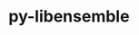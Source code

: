 ---
title: "py-libensemble"
layout: cache
categories: [package, develop]
meta: {"versions": ["0.10.0", "0.10.1", "0.10.2", "0.9.3"], "compilers": ["gcc@=11.1.0", "oneapi@=2023.0.0", "oneapi@=2023.1.0", "oneapi@=2023.2.0"], "oss": ["ubuntu20.04"], "platforms": ["linux"], "targets": ["ppc64le", "x86_64", "x86_64_v3"], "stacks": ["e4s", "e4s-oneapi", "e4s-power", "root"], "num_specs": 71, "num_specs_by_stack": {"e4s-power": 25, "root": 71, "e4s-oneapi": 22, "e4s": 24}}
spec_details: [{"hash": "khp3jmccamobnvzubiamy6lzp2ovvbow", "compiler": "gcc@=11.1.0", "versions": ["0.10.0"], "os": "ubuntu20.04", "platform": "linux", "target": "ppc64le", "variants": ["build_system=python_pip", "~deap", "+mpi", "~mpmath", "+nlopt", "~petsc4py", "~scipy", "~tasmanian"], "stacks": ["e4s-power", "root"], "size": "-", "tarball": "https://binaries.spack.io/develop/build_cache/linux-ubuntu20.04-ppc64le/gcc-11.1.0/py-libensemble-0.10.0/linux-ubuntu20.04-ppc64le-gcc-11.1.0-py-libensemble-0.10.0-khp3jmccamobnvzubiamy6lzp2ovvbow.spack"}, {"hash": "s5bmr2eloutuntvuwwlidrnknsaqtcpy", "compiler": "gcc@=11.1.0", "versions": ["0.10.1"], "os": "ubuntu20.04", "platform": "linux", "target": "ppc64le", "variants": ["build_system=python_pip", "~deap", "+mpi", "~mpmath", "+nlopt", "~petsc4py", "~scipy", "~tasmanian"], "stacks": ["e4s-power", "root"], "size": "-", "tarball": "https://binaries.spack.io/develop/build_cache/linux-ubuntu20.04-ppc64le/gcc-11.1.0/py-libensemble-0.10.1/linux-ubuntu20.04-ppc64le-gcc-11.1.0-py-libensemble-0.10.1-s5bmr2eloutuntvuwwlidrnknsaqtcpy.spack"}, {"hash": "tybh3yrwq23vhtaem5zy4zzkilg5kk53", "compiler": "gcc@=11.1.0", "versions": ["0.10.1"], "os": "ubuntu20.04", "platform": "linux", "target": "ppc64le", "variants": ["build_system=python_pip", "~deap", "+mpi", "~mpmath", "+nlopt", "~petsc4py", "~scipy", "~tasmanian"], "stacks": ["e4s-power", "root"], "size": "-", "tarball": "https://binaries.spack.io/develop/build_cache/linux-ubuntu20.04-ppc64le/gcc-11.1.0/py-libensemble-0.10.1/linux-ubuntu20.04-ppc64le-gcc-11.1.0-py-libensemble-0.10.1-tybh3yrwq23vhtaem5zy4zzkilg5kk53.spack"}, {"hash": "wg6rux7cf4tovkysxkeg3wtqatmkyolk", "compiler": "gcc@=11.1.0", "versions": ["0.10.0"], "os": "ubuntu20.04", "platform": "linux", "target": "ppc64le", "variants": ["build_system=python_pip", "~deap", "+mpi", "~mpmath", "+nlopt", "~petsc4py", "~scipy", "~tasmanian"], "stacks": ["e4s-power", "root"], "size": "-", "tarball": "https://binaries.spack.io/develop/build_cache/linux-ubuntu20.04-ppc64le/gcc-11.1.0/py-libensemble-0.10.0/linux-ubuntu20.04-ppc64le-gcc-11.1.0-py-libensemble-0.10.0-wg6rux7cf4tovkysxkeg3wtqatmkyolk.spack"}, {"hash": "fbdxa6asvrn73seu5g56lwqr5amvwvru", "compiler": "gcc@=11.1.0", "versions": ["0.10.2"], "os": "ubuntu20.04", "platform": "linux", "target": "ppc64le", "variants": ["build_system=python_pip", "~deap", "+mpi", "~mpmath", "+nlopt", "~petsc4py", "~scipy", "~tasmanian"], "stacks": ["e4s-power", "root"], "size": "-", "tarball": "https://binaries.spack.io/develop/build_cache/linux-ubuntu20.04-ppc64le/gcc-11.1.0/py-libensemble-0.10.2/linux-ubuntu20.04-ppc64le-gcc-11.1.0-py-libensemble-0.10.2-fbdxa6asvrn73seu5g56lwqr5amvwvru.spack"}, {"hash": "cpti74n7utpcpbslt4svqkxav6wxet76", "compiler": "gcc@=11.1.0", "versions": ["0.10.0"], "os": "ubuntu20.04", "platform": "linux", "target": "ppc64le", "variants": ["build_system=python_pip", "~deap", "+mpi", "~mpmath", "+nlopt", "~petsc4py", "~scipy", "~tasmanian"], "stacks": ["e4s-power", "root"], "size": "-", "tarball": "https://binaries.spack.io/develop/build_cache/linux-ubuntu20.04-ppc64le/gcc-11.1.0/py-libensemble-0.10.0/linux-ubuntu20.04-ppc64le-gcc-11.1.0-py-libensemble-0.10.0-cpti74n7utpcpbslt4svqkxav6wxet76.spack"}, {"hash": "i2rjuaj55x5neh7y7zfcs3iyver34ebe", "compiler": "gcc@=11.1.0", "versions": ["0.10.2"], "os": "ubuntu20.04", "platform": "linux", "target": "ppc64le", "variants": ["build_system=python_pip", "~deap", "+mpi", "~mpmath", "+nlopt", "~petsc4py", "~scipy", "~tasmanian"], "stacks": ["e4s-power", "root"], "size": "-", "tarball": "https://binaries.spack.io/develop/build_cache/linux-ubuntu20.04-ppc64le/gcc-11.1.0/py-libensemble-0.10.2/linux-ubuntu20.04-ppc64le-gcc-11.1.0-py-libensemble-0.10.2-i2rjuaj55x5neh7y7zfcs3iyver34ebe.spack"}, {"hash": "3cv6cqyahqb2rpzoyj6havbocx2zutiz", "compiler": "gcc@=11.1.0", "versions": ["0.10.0"], "os": "ubuntu20.04", "platform": "linux", "target": "ppc64le", "variants": ["build_system=python_pip", "~deap", "+mpi", "~mpmath", "+nlopt", "~petsc4py", "~scipy", "~tasmanian"], "stacks": ["e4s-power", "root"], "size": "-", "tarball": "https://binaries.spack.io/develop/build_cache/linux-ubuntu20.04-ppc64le/gcc-11.1.0/py-libensemble-0.10.0/linux-ubuntu20.04-ppc64le-gcc-11.1.0-py-libensemble-0.10.0-3cv6cqyahqb2rpzoyj6havbocx2zutiz.spack"}, {"hash": "hq6j6yhetjrn6utmqqdg3cc37yk37ptw", "compiler": "gcc@=11.1.0", "versions": ["0.10.1"], "os": "ubuntu20.04", "platform": "linux", "target": "ppc64le", "variants": ["build_system=python_pip", "~deap", "+mpi", "~mpmath", "+nlopt", "~petsc4py", "~scipy", "~tasmanian"], "stacks": ["e4s-power", "root"], "size": "-", "tarball": "https://binaries.spack.io/develop/build_cache/linux-ubuntu20.04-ppc64le/gcc-11.1.0/py-libensemble-0.10.1/linux-ubuntu20.04-ppc64le-gcc-11.1.0-py-libensemble-0.10.1-hq6j6yhetjrn6utmqqdg3cc37yk37ptw.spack"}, {"hash": "mbdbojxzj3kgjm5rpmn5st3rwqzesy26", "compiler": "gcc@=11.1.0", "versions": ["0.10.1"], "os": "ubuntu20.04", "platform": "linux", "target": "ppc64le", "variants": ["build_system=python_pip", "~deap", "+mpi", "~mpmath", "+nlopt", "~petsc4py", "~scipy", "~tasmanian"], "stacks": ["e4s-power", "root"], "size": "-", "tarball": "https://binaries.spack.io/develop/build_cache/linux-ubuntu20.04-ppc64le/gcc-11.1.0/py-libensemble-0.10.1/linux-ubuntu20.04-ppc64le-gcc-11.1.0-py-libensemble-0.10.1-mbdbojxzj3kgjm5rpmn5st3rwqzesy26.spack"}, {"hash": "mj5s5aeh6pzgq3yfonjdlkwxaokryryr", "compiler": "gcc@=11.1.0", "versions": ["0.10.2"], "os": "ubuntu20.04", "platform": "linux", "target": "ppc64le", "variants": ["build_system=python_pip", "~deap", "+mpi", "~mpmath", "+nlopt", "~petsc4py", "~scipy", "~tasmanian"], "stacks": ["e4s-power", "root"], "size": "-", "tarball": "https://binaries.spack.io/develop/build_cache/linux-ubuntu20.04-ppc64le/gcc-11.1.0/py-libensemble-0.10.2/linux-ubuntu20.04-ppc64le-gcc-11.1.0-py-libensemble-0.10.2-mj5s5aeh6pzgq3yfonjdlkwxaokryryr.spack"}, {"hash": "n3fz33tovqfvbtnhwd4577psj6ov5umm", "compiler": "gcc@=11.1.0", "versions": ["0.10.2"], "os": "ubuntu20.04", "platform": "linux", "target": "ppc64le", "variants": ["build_system=python_pip", "~deap", "+mpi", "~mpmath", "+nlopt", "~petsc4py", "~scipy", "~tasmanian"], "stacks": ["e4s-power", "root"], "size": "-", "tarball": "https://binaries.spack.io/develop/build_cache/linux-ubuntu20.04-ppc64le/gcc-11.1.0/py-libensemble-0.10.2/linux-ubuntu20.04-ppc64le-gcc-11.1.0-py-libensemble-0.10.2-n3fz33tovqfvbtnhwd4577psj6ov5umm.spack"}, {"hash": "mmts5raxe43ettzulnur6ye4cyoophq6", "compiler": "gcc@=11.1.0", "versions": ["0.10.2"], "os": "ubuntu20.04", "platform": "linux", "target": "ppc64le", "variants": ["build_system=python_pip", "~deap", "+mpi", "~mpmath", "+nlopt", "~petsc4py", "~scipy", "~tasmanian"], "stacks": ["e4s-power", "root"], "size": "-", "tarball": "https://binaries.spack.io/develop/build_cache/linux-ubuntu20.04-ppc64le/gcc-11.1.0/py-libensemble-0.10.2/linux-ubuntu20.04-ppc64le-gcc-11.1.0-py-libensemble-0.10.2-mmts5raxe43ettzulnur6ye4cyoophq6.spack"}, {"hash": "qqtn222kfrhry6ny3bhln2odrdvd5wcp", "compiler": "gcc@=11.1.0", "versions": ["0.10.2"], "os": "ubuntu20.04", "platform": "linux", "target": "ppc64le", "variants": ["build_system=python_pip", "~deap", "+mpi", "~mpmath", "+nlopt", "~petsc4py", "~scipy", "~tasmanian"], "stacks": ["e4s-power", "root"], "size": "-", "tarball": "https://binaries.spack.io/develop/build_cache/linux-ubuntu20.04-ppc64le/gcc-11.1.0/py-libensemble-0.10.2/linux-ubuntu20.04-ppc64le-gcc-11.1.0-py-libensemble-0.10.2-qqtn222kfrhry6ny3bhln2odrdvd5wcp.spack"}, {"hash": "6gdotkrqcup5tep3kuwzz5qf7xpheqme", "compiler": "gcc@=11.1.0", "versions": ["0.10.0"], "os": "ubuntu20.04", "platform": "linux", "target": "ppc64le", "variants": ["build_system=python_pip", "~deap", "+mpi", "~mpmath", "+nlopt", "~petsc4py", "~scipy", "~tasmanian"], "stacks": ["e4s-power", "root"], "size": "-", "tarball": "https://binaries.spack.io/develop/build_cache/linux-ubuntu20.04-ppc64le/gcc-11.1.0/py-libensemble-0.10.0/linux-ubuntu20.04-ppc64le-gcc-11.1.0-py-libensemble-0.10.0-6gdotkrqcup5tep3kuwzz5qf7xpheqme.spack"}, {"hash": "tnobvndtt4kf6bndlt7nfopmgp635ir4", "compiler": "gcc@=11.1.0", "versions": ["0.10.2"], "os": "ubuntu20.04", "platform": "linux", "target": "ppc64le", "variants": ["build_system=python_pip", "~deap", "+mpi", "~mpmath", "+nlopt", "~petsc4py", "~scipy", "~tasmanian"], "stacks": ["e4s-power", "root"], "size": "-", "tarball": "https://binaries.spack.io/develop/build_cache/linux-ubuntu20.04-ppc64le/gcc-11.1.0/py-libensemble-0.10.2/linux-ubuntu20.04-ppc64le-gcc-11.1.0-py-libensemble-0.10.2-tnobvndtt4kf6bndlt7nfopmgp635ir4.spack"}, {"hash": "sfneenxk2cauq4pt5n7fmsbb2kl55hvj", "compiler": "gcc@=11.1.0", "versions": ["0.10.2"], "os": "ubuntu20.04", "platform": "linux", "target": "ppc64le", "variants": ["build_system=python_pip", "~deap", "+mpi", "~mpmath", "+nlopt", "~petsc4py", "~scipy", "~tasmanian"], "stacks": ["e4s-power", "root"], "size": "-", "tarball": "https://binaries.spack.io/develop/build_cache/linux-ubuntu20.04-ppc64le/gcc-11.1.0/py-libensemble-0.10.2/linux-ubuntu20.04-ppc64le-gcc-11.1.0-py-libensemble-0.10.2-sfneenxk2cauq4pt5n7fmsbb2kl55hvj.spack"}, {"hash": "vorwiug4skaigkgr3jadbusfp6ms5sqp", "compiler": "gcc@=11.1.0", "versions": ["0.10.2"], "os": "ubuntu20.04", "platform": "linux", "target": "ppc64le", "variants": ["build_system=python_pip", "~deap", "+mpi", "~mpmath", "+nlopt", "~petsc4py", "~scipy", "~tasmanian"], "stacks": ["e4s-power", "root"], "size": "-", "tarball": "https://binaries.spack.io/develop/build_cache/linux-ubuntu20.04-ppc64le/gcc-11.1.0/py-libensemble-0.10.2/linux-ubuntu20.04-ppc64le-gcc-11.1.0-py-libensemble-0.10.2-vorwiug4skaigkgr3jadbusfp6ms5sqp.spack"}, {"hash": "huxd3y5w24ol7mklesaruyh2kpso3jnb", "compiler": "gcc@=11.1.0", "versions": ["0.9.3"], "os": "ubuntu20.04", "platform": "linux", "target": "ppc64le", "variants": ["build_system=python_pip", "~deap", "+mpi", "~mpmath", "+nlopt", "~petsc4py", "~pyyaml", "~scipy", "~tasmanian"], "stacks": ["e4s-power", "root"], "size": "-", "tarball": "https://binaries.spack.io/develop/build_cache/linux-ubuntu20.04-ppc64le/gcc-11.1.0/py-libensemble-0.9.3/linux-ubuntu20.04-ppc64le-gcc-11.1.0-py-libensemble-0.9.3-huxd3y5w24ol7mklesaruyh2kpso3jnb.spack"}, {"hash": "t35mmnt6oodqdpzsu7ykrtghz3xxrpnz", "compiler": "gcc@=11.1.0", "versions": ["0.10.2"], "os": "ubuntu20.04", "platform": "linux", "target": "ppc64le", "variants": ["build_system=python_pip", "~deap", "+mpi", "~mpmath", "+nlopt", "~petsc4py", "~scipy", "~tasmanian"], "stacks": ["e4s-power", "root"], "size": "-", "tarball": "https://binaries.spack.io/develop/build_cache/linux-ubuntu20.04-ppc64le/gcc-11.1.0/py-libensemble-0.10.2/linux-ubuntu20.04-ppc64le-gcc-11.1.0-py-libensemble-0.10.2-t35mmnt6oodqdpzsu7ykrtghz3xxrpnz.spack"}, {"hash": "wsfbzl3wozt6m7cu5ma62yosugudczzx", "compiler": "gcc@=11.1.0", "versions": ["0.10.2"], "os": "ubuntu20.04", "platform": "linux", "target": "ppc64le", "variants": ["build_system=python_pip", "~deap", "+mpi", "~mpmath", "+nlopt", "~petsc4py", "~scipy", "~tasmanian"], "stacks": ["e4s-power", "root"], "size": "-", "tarball": "https://binaries.spack.io/develop/build_cache/linux-ubuntu20.04-ppc64le/gcc-11.1.0/py-libensemble-0.10.2/linux-ubuntu20.04-ppc64le-gcc-11.1.0-py-libensemble-0.10.2-wsfbzl3wozt6m7cu5ma62yosugudczzx.spack"}, {"hash": "vnbgbbcymdp6cggx6hxuj5pflsop7f6r", "compiler": "gcc@=11.1.0", "versions": ["0.9.3"], "os": "ubuntu20.04", "platform": "linux", "target": "ppc64le", "variants": ["build_system=python_pip", "~deap", "+mpi", "~mpmath", "+nlopt", "~petsc4py", "~pyyaml", "~scipy", "~tasmanian"], "stacks": ["e4s-power", "root"], "size": "-", "tarball": "https://binaries.spack.io/develop/build_cache/linux-ubuntu20.04-ppc64le/gcc-11.1.0/py-libensemble-0.9.3/linux-ubuntu20.04-ppc64le-gcc-11.1.0-py-libensemble-0.9.3-vnbgbbcymdp6cggx6hxuj5pflsop7f6r.spack"}, {"hash": "r65ipx42zi3jwch5sljodezqe3x5gqjt", "compiler": "gcc@=11.1.0", "versions": ["0.9.3"], "os": "ubuntu20.04", "platform": "linux", "target": "ppc64le", "variants": ["build_system=python_pip", "~deap", "+mpi", "~mpmath", "+nlopt", "~petsc4py", "~pyyaml", "~scipy", "~tasmanian"], "stacks": ["e4s-power", "root"], "size": "-", "tarball": "https://binaries.spack.io/develop/build_cache/linux-ubuntu20.04-ppc64le/gcc-11.1.0/py-libensemble-0.9.3/linux-ubuntu20.04-ppc64le-gcc-11.1.0-py-libensemble-0.9.3-r65ipx42zi3jwch5sljodezqe3x5gqjt.spack"}, {"hash": "2obv6ktc5udaoevrmqbkfnqirgtqbc2j", "compiler": "gcc@=11.1.0", "versions": ["0.9.3"], "os": "ubuntu20.04", "platform": "linux", "target": "ppc64le", "variants": ["build_system=python_pip", "~deap", "+mpi", "~mpmath", "+nlopt", "~petsc4py", "~pyyaml", "~scipy", "~tasmanian"], "stacks": ["e4s-power", "root"], "size": "-", "tarball": "https://binaries.spack.io/develop/build_cache/linux-ubuntu20.04-ppc64le/gcc-11.1.0/py-libensemble-0.9.3/linux-ubuntu20.04-ppc64le-gcc-11.1.0-py-libensemble-0.9.3-2obv6ktc5udaoevrmqbkfnqirgtqbc2j.spack"}, {"hash": "xefcjdvlvow55mw22pmpoibmfzll7nxw", "compiler": "gcc@=11.1.0", "versions": ["0.9.3"], "os": "ubuntu20.04", "platform": "linux", "target": "ppc64le", "variants": ["build_system=python_pip", "~deap", "+mpi", "~mpmath", "+nlopt", "~petsc4py", "~pyyaml", "~scipy", "~tasmanian"], "stacks": ["e4s-power", "root"], "size": "-", "tarball": "https://binaries.spack.io/develop/build_cache/linux-ubuntu20.04-ppc64le/gcc-11.1.0/py-libensemble-0.9.3/linux-ubuntu20.04-ppc64le-gcc-11.1.0-py-libensemble-0.9.3-xefcjdvlvow55mw22pmpoibmfzll7nxw.spack"}, {"hash": "obl4dipkashexlrs7z2auhfkjlumapeo", "compiler": "oneapi@=2023.0.0", "versions": ["0.9.3"], "os": "ubuntu20.04", "platform": "linux", "target": "x86_64", "variants": ["build_system=python_pip", "~deap", "+mpi", "~mpmath", "~nlopt", "~petsc4py", "~pyyaml", "~scipy", "~tasmanian"], "stacks": ["root", "e4s-oneapi"], "size": "-", "tarball": "https://binaries.spack.io/develop/build_cache/linux-ubuntu20.04-x86_64/oneapi-2023.0.0/py-libensemble-0.9.3/linux-ubuntu20.04-x86_64-oneapi-2023.0.0-py-libensemble-0.9.3-obl4dipkashexlrs7z2auhfkjlumapeo.spack"}, {"hash": "dc7qa5wpep3mm7k5zo7x62l3izg2cbct", "compiler": "oneapi@=2023.0.0", "versions": ["0.9.3"], "os": "ubuntu20.04", "platform": "linux", "target": "x86_64", "variants": ["build_system=python_pip", "~deap", "+mpi", "~mpmath", "~nlopt", "~petsc4py", "~pyyaml", "~scipy", "~tasmanian"], "stacks": ["root", "e4s-oneapi"], "size": "-", "tarball": "https://binaries.spack.io/develop/build_cache/linux-ubuntu20.04-x86_64/oneapi-2023.0.0/py-libensemble-0.9.3/linux-ubuntu20.04-x86_64-oneapi-2023.0.0-py-libensemble-0.9.3-dc7qa5wpep3mm7k5zo7x62l3izg2cbct.spack"}, {"hash": "3jhfajz6tqehnhsfslc2ixzyleaswftf", "compiler": "oneapi@=2023.0.0", "versions": ["0.9.3"], "os": "ubuntu20.04", "platform": "linux", "target": "x86_64", "variants": ["build_system=python_pip", "~deap", "+mpi", "~mpmath", "~nlopt", "~petsc4py", "~pyyaml", "~scipy", "~tasmanian"], "stacks": ["root", "e4s-oneapi"], "size": "-", "tarball": "https://binaries.spack.io/develop/build_cache/linux-ubuntu20.04-x86_64/oneapi-2023.0.0/py-libensemble-0.9.3/linux-ubuntu20.04-x86_64-oneapi-2023.0.0-py-libensemble-0.9.3-3jhfajz6tqehnhsfslc2ixzyleaswftf.spack"}, {"hash": "2lu3urd4l7x6wm3lhk4tq3mkr4fvagso", "compiler": "oneapi@=2023.0.0", "versions": ["0.9.3"], "os": "ubuntu20.04", "platform": "linux", "target": "x86_64", "variants": ["build_system=python_pip", "~deap", "+mpi", "~mpmath", "~nlopt", "~petsc4py", "~pyyaml", "~scipy", "~tasmanian"], "stacks": ["root", "e4s-oneapi"], "size": "-", "tarball": "https://binaries.spack.io/develop/build_cache/linux-ubuntu20.04-x86_64/oneapi-2023.0.0/py-libensemble-0.9.3/linux-ubuntu20.04-x86_64-oneapi-2023.0.0-py-libensemble-0.9.3-2lu3urd4l7x6wm3lhk4tq3mkr4fvagso.spack"}, {"hash": "wymxw77bswtp2fiphicunvxilog6ovlz", "compiler": "oneapi@=2023.0.0", "versions": ["0.9.3"], "os": "ubuntu20.04", "platform": "linux", "target": "x86_64", "variants": ["build_system=python_pip", "~deap", "+mpi", "~mpmath", "~nlopt", "~petsc4py", "~pyyaml", "~scipy", "~tasmanian"], "stacks": ["root", "e4s-oneapi"], "size": "-", "tarball": "https://binaries.spack.io/develop/build_cache/linux-ubuntu20.04-x86_64/oneapi-2023.0.0/py-libensemble-0.9.3/linux-ubuntu20.04-x86_64-oneapi-2023.0.0-py-libensemble-0.9.3-wymxw77bswtp2fiphicunvxilog6ovlz.spack"}, {"hash": "k4l5c6vtvcajzgmuq2uliedtmgxxyb34", "compiler": "oneapi@=2023.1.0", "versions": ["0.10.0"], "os": "ubuntu20.04", "platform": "linux", "target": "x86_64", "variants": ["build_system=python_pip", "~deap", "+mpi", "~mpmath", "~nlopt", "~petsc4py", "~scipy", "~tasmanian"], "stacks": ["root", "e4s-oneapi"], "size": "-", "tarball": "https://binaries.spack.io/develop/build_cache/linux-ubuntu20.04-x86_64/oneapi-2023.1.0/py-libensemble-0.10.0/linux-ubuntu20.04-x86_64-oneapi-2023.1.0-py-libensemble-0.10.0-k4l5c6vtvcajzgmuq2uliedtmgxxyb34.spack"}, {"hash": "p3xquyq7bsjxtck2lnrikapqnqi5aqis", "compiler": "oneapi@=2023.1.0", "versions": ["0.10.1"], "os": "ubuntu20.04", "platform": "linux", "target": "x86_64", "variants": ["build_system=python_pip", "~deap", "+mpi", "~mpmath", "~nlopt", "~petsc4py", "~scipy", "~tasmanian"], "stacks": ["root", "e4s-oneapi"], "size": "-", "tarball": "https://binaries.spack.io/develop/build_cache/linux-ubuntu20.04-x86_64/oneapi-2023.1.0/py-libensemble-0.10.1/linux-ubuntu20.04-x86_64-oneapi-2023.1.0-py-libensemble-0.10.1-p3xquyq7bsjxtck2lnrikapqnqi5aqis.spack"}, {"hash": "jdhsdir762p7mwltn4pyckgxlyk2g3lh", "compiler": "oneapi@=2023.1.0", "versions": ["0.10.0"], "os": "ubuntu20.04", "platform": "linux", "target": "x86_64", "variants": ["build_system=python_pip", "~deap", "+mpi", "~mpmath", "~nlopt", "~petsc4py", "~scipy", "~tasmanian"], "stacks": ["root", "e4s-oneapi"], "size": "-", "tarball": "https://binaries.spack.io/develop/build_cache/linux-ubuntu20.04-x86_64/oneapi-2023.1.0/py-libensemble-0.10.0/linux-ubuntu20.04-x86_64-oneapi-2023.1.0-py-libensemble-0.10.0-jdhsdir762p7mwltn4pyckgxlyk2g3lh.spack"}, {"hash": "ny2kcjb5p7czntv6sl4ihaioulldsotq", "compiler": "oneapi@=2023.1.0", "versions": ["0.10.0"], "os": "ubuntu20.04", "platform": "linux", "target": "x86_64", "variants": ["build_system=python_pip", "~deap", "+mpi", "~mpmath", "~nlopt", "~petsc4py", "~scipy", "~tasmanian"], "stacks": ["root", "e4s-oneapi"], "size": "-", "tarball": "https://binaries.spack.io/develop/build_cache/linux-ubuntu20.04-x86_64/oneapi-2023.1.0/py-libensemble-0.10.0/linux-ubuntu20.04-x86_64-oneapi-2023.1.0-py-libensemble-0.10.0-ny2kcjb5p7czntv6sl4ihaioulldsotq.spack"}, {"hash": "zsqaw5askebej2d57xhmtyfececsktzw", "compiler": "oneapi@=2023.1.0", "versions": ["0.10.0"], "os": "ubuntu20.04", "platform": "linux", "target": "x86_64", "variants": ["build_system=python_pip", "~deap", "+mpi", "~mpmath", "~nlopt", "~petsc4py", "~scipy", "~tasmanian"], "stacks": ["root", "e4s-oneapi"], "size": "-", "tarball": "https://binaries.spack.io/develop/build_cache/linux-ubuntu20.04-x86_64/oneapi-2023.1.0/py-libensemble-0.10.0/linux-ubuntu20.04-x86_64-oneapi-2023.1.0-py-libensemble-0.10.0-zsqaw5askebej2d57xhmtyfececsktzw.spack"}, {"hash": "v45ubcly26tj7qhjk4lfpj4vnidtvmp6", "compiler": "oneapi@=2023.1.0", "versions": ["0.10.0"], "os": "ubuntu20.04", "platform": "linux", "target": "x86_64", "variants": ["build_system=python_pip", "~deap", "+mpi", "~mpmath", "~nlopt", "~petsc4py", "~scipy", "~tasmanian"], "stacks": ["root", "e4s-oneapi"], "size": "-", "tarball": "https://binaries.spack.io/develop/build_cache/linux-ubuntu20.04-x86_64/oneapi-2023.1.0/py-libensemble-0.10.0/linux-ubuntu20.04-x86_64-oneapi-2023.1.0-py-libensemble-0.10.0-v45ubcly26tj7qhjk4lfpj4vnidtvmp6.spack"}, {"hash": "7ydlzqadwuhwzdmmpbpi7tlaqrus5zr6", "compiler": "oneapi@=2023.1.0", "versions": ["0.10.1"], "os": "ubuntu20.04", "platform": "linux", "target": "x86_64", "variants": ["build_system=python_pip", "~deap", "+mpi", "~mpmath", "~nlopt", "~petsc4py", "~scipy", "~tasmanian"], "stacks": ["root", "e4s-oneapi"], "size": "-", "tarball": "https://binaries.spack.io/develop/build_cache/linux-ubuntu20.04-x86_64/oneapi-2023.1.0/py-libensemble-0.10.1/linux-ubuntu20.04-x86_64-oneapi-2023.1.0-py-libensemble-0.10.1-7ydlzqadwuhwzdmmpbpi7tlaqrus5zr6.spack"}, {"hash": "zqjoqnoeddkw6z6nx7zylaqbjiscfx3s", "compiler": "oneapi@=2023.2.0", "versions": ["0.10.2"], "os": "ubuntu20.04", "platform": "linux", "target": "x86_64", "variants": ["build_system=python_pip", "~deap", "+mpi", "~mpmath", "~nlopt", "~petsc4py", "~scipy", "~tasmanian"], "stacks": ["root", "e4s-oneapi"], "size": "-", "tarball": "https://binaries.spack.io/develop/build_cache/linux-ubuntu20.04-x86_64/oneapi-2023.2.0/py-libensemble-0.10.2/linux-ubuntu20.04-x86_64-oneapi-2023.2.0-py-libensemble-0.10.2-zqjoqnoeddkw6z6nx7zylaqbjiscfx3s.spack"}, {"hash": "culyp7ewuz7nlm54wwryf7czzonyustz", "compiler": "oneapi@=2023.2.0", "versions": ["0.10.2"], "os": "ubuntu20.04", "platform": "linux", "target": "x86_64", "variants": ["build_system=python_pip", "~deap", "+mpi", "~mpmath", "~nlopt", "~petsc4py", "~scipy", "~tasmanian"], "stacks": ["root", "e4s-oneapi"], "size": "-", "tarball": "https://binaries.spack.io/develop/build_cache/linux-ubuntu20.04-x86_64/oneapi-2023.2.0/py-libensemble-0.10.2/linux-ubuntu20.04-x86_64-oneapi-2023.2.0-py-libensemble-0.10.2-culyp7ewuz7nlm54wwryf7czzonyustz.spack"}, {"hash": "n6ij6s64cqln2i6qzw6zqsmteangvndf", "compiler": "oneapi@=2023.2.0", "versions": ["0.10.2"], "os": "ubuntu20.04", "platform": "linux", "target": "x86_64", "variants": ["build_system=python_pip", "~deap", "+mpi", "~mpmath", "~nlopt", "~petsc4py", "~scipy", "~tasmanian"], "stacks": ["root", "e4s-oneapi"], "size": "-", "tarball": "https://binaries.spack.io/develop/build_cache/linux-ubuntu20.04-x86_64/oneapi-2023.2.0/py-libensemble-0.10.2/linux-ubuntu20.04-x86_64-oneapi-2023.2.0-py-libensemble-0.10.2-n6ij6s64cqln2i6qzw6zqsmteangvndf.spack"}, {"hash": "qjfmzcivbm5if2c5wfz3awxgbndlhik4", "compiler": "oneapi@=2023.2.0", "versions": ["0.10.2"], "os": "ubuntu20.04", "platform": "linux", "target": "x86_64", "variants": ["build_system=python_pip", "~deap", "+mpi", "~mpmath", "~nlopt", "~petsc4py", "~scipy", "~tasmanian"], "stacks": ["root", "e4s-oneapi"], "size": "-", "tarball": "https://binaries.spack.io/develop/build_cache/linux-ubuntu20.04-x86_64/oneapi-2023.2.0/py-libensemble-0.10.2/linux-ubuntu20.04-x86_64-oneapi-2023.2.0-py-libensemble-0.10.2-qjfmzcivbm5if2c5wfz3awxgbndlhik4.spack"}, {"hash": "km6zkdwz4jwbqmnkkfulrx2et2txe7sd", "compiler": "oneapi@=2023.2.0", "versions": ["0.10.2"], "os": "ubuntu20.04", "platform": "linux", "target": "x86_64", "variants": ["build_system=python_pip", "~deap", "+mpi", "~mpmath", "~nlopt", "~petsc4py", "~scipy", "~tasmanian"], "stacks": ["root", "e4s-oneapi"], "size": "-", "tarball": "https://binaries.spack.io/develop/build_cache/linux-ubuntu20.04-x86_64/oneapi-2023.2.0/py-libensemble-0.10.2/linux-ubuntu20.04-x86_64-oneapi-2023.2.0-py-libensemble-0.10.2-km6zkdwz4jwbqmnkkfulrx2et2txe7sd.spack"}, {"hash": "xbvi3fzv5yqdy3dgaqwiyaj36xsy6cix", "compiler": "oneapi@=2023.2.0", "versions": ["0.10.2"], "os": "ubuntu20.04", "platform": "linux", "target": "x86_64", "variants": ["build_system=python_pip", "~deap", "+mpi", "~mpmath", "~nlopt", "~petsc4py", "~scipy", "~tasmanian"], "stacks": ["root", "e4s-oneapi"], "size": "-", "tarball": "https://binaries.spack.io/develop/build_cache/linux-ubuntu20.04-x86_64/oneapi-2023.2.0/py-libensemble-0.10.2/linux-ubuntu20.04-x86_64-oneapi-2023.2.0-py-libensemble-0.10.2-xbvi3fzv5yqdy3dgaqwiyaj36xsy6cix.spack"}, {"hash": "qtt3mbxkyacogxmkkcbmjmiqkshagptj", "compiler": "oneapi@=2023.2.0", "versions": ["0.10.2"], "os": "ubuntu20.04", "platform": "linux", "target": "x86_64", "variants": ["build_system=python_pip", "~deap", "+mpi", "~mpmath", "~nlopt", "~petsc4py", "~scipy", "~tasmanian"], "stacks": ["root", "e4s-oneapi"], "size": "-", "tarball": "https://binaries.spack.io/develop/build_cache/linux-ubuntu20.04-x86_64/oneapi-2023.2.0/py-libensemble-0.10.2/linux-ubuntu20.04-x86_64-oneapi-2023.2.0-py-libensemble-0.10.2-qtt3mbxkyacogxmkkcbmjmiqkshagptj.spack"}, {"hash": "2no3qy6nqs5wvjmkviimm7oabh64acxf", "compiler": "oneapi@=2023.2.0", "versions": ["0.10.1"], "os": "ubuntu20.04", "platform": "linux", "target": "x86_64", "variants": ["build_system=python_pip", "~deap", "+mpi", "~mpmath", "~nlopt", "~petsc4py", "~scipy", "~tasmanian"], "stacks": ["root", "e4s-oneapi"], "size": "-", "tarball": "https://binaries.spack.io/develop/build_cache/linux-ubuntu20.04-x86_64/oneapi-2023.2.0/py-libensemble-0.10.1/linux-ubuntu20.04-x86_64-oneapi-2023.2.0-py-libensemble-0.10.1-2no3qy6nqs5wvjmkviimm7oabh64acxf.spack"}, {"hash": "yfyc6eyh7reedumto6zjy4ngw5m7mp6f", "compiler": "oneapi@=2023.2.0", "versions": ["0.10.2"], "os": "ubuntu20.04", "platform": "linux", "target": "x86_64", "variants": ["build_system=python_pip", "~deap", "+mpi", "~mpmath", "~nlopt", "~petsc4py", "~scipy", "~tasmanian"], "stacks": ["root", "e4s-oneapi"], "size": "-", "tarball": "https://binaries.spack.io/develop/build_cache/linux-ubuntu20.04-x86_64/oneapi-2023.2.0/py-libensemble-0.10.2/linux-ubuntu20.04-x86_64-oneapi-2023.2.0-py-libensemble-0.10.2-yfyc6eyh7reedumto6zjy4ngw5m7mp6f.spack"}, {"hash": "fcvvv7amgpxnyk77yuhvh466tuvga23o", "compiler": "oneapi@=2023.2.0", "versions": ["0.10.2"], "os": "ubuntu20.04", "platform": "linux", "target": "x86_64", "variants": ["build_system=python_pip", "~deap", "+mpi", "~mpmath", "~nlopt", "~petsc4py", "~scipy", "~tasmanian"], "stacks": ["root", "e4s-oneapi"], "size": "-", "tarball": "https://binaries.spack.io/develop/build_cache/linux-ubuntu20.04-x86_64/oneapi-2023.2.0/py-libensemble-0.10.2/linux-ubuntu20.04-x86_64-oneapi-2023.2.0-py-libensemble-0.10.2-fcvvv7amgpxnyk77yuhvh466tuvga23o.spack"}, {"hash": "6t4xvtth7bdhdxg6kn5gfk75ctqecuhz", "compiler": "gcc@=11.1.0", "versions": ["0.10.0"], "os": "ubuntu20.04", "platform": "linux", "target": "x86_64_v3", "variants": ["build_system=python_pip", "~deap", "+mpi", "~mpmath", "+nlopt", "~petsc4py", "~scipy", "~tasmanian"], "stacks": ["e4s", "root"], "size": "-", "tarball": "https://binaries.spack.io/develop/build_cache/linux-ubuntu20.04-x86_64_v3/gcc-11.1.0/py-libensemble-0.10.0/linux-ubuntu20.04-x86_64_v3-gcc-11.1.0-py-libensemble-0.10.0-6t4xvtth7bdhdxg6kn5gfk75ctqecuhz.spack"}, {"hash": "zegh72pdfdrv3vcajgiku4qj4yhrafxw", "compiler": "gcc@=11.1.0", "versions": ["0.10.0"], "os": "ubuntu20.04", "platform": "linux", "target": "x86_64_v3", "variants": ["build_system=python_pip", "~deap", "+mpi", "~mpmath", "+nlopt", "~petsc4py", "~scipy", "~tasmanian"], "stacks": ["e4s", "root"], "size": "-", "tarball": "https://binaries.spack.io/develop/build_cache/linux-ubuntu20.04-x86_64_v3/gcc-11.1.0/py-libensemble-0.10.0/linux-ubuntu20.04-x86_64_v3-gcc-11.1.0-py-libensemble-0.10.0-zegh72pdfdrv3vcajgiku4qj4yhrafxw.spack"}, {"hash": "3qhtjiyfqsrwditfyhy5abkswcfweyfq", "compiler": "gcc@=11.1.0", "versions": ["0.10.1"], "os": "ubuntu20.04", "platform": "linux", "target": "x86_64_v3", "variants": ["build_system=python_pip", "~deap", "+mpi", "~mpmath", "+nlopt", "~petsc4py", "~scipy", "~tasmanian"], "stacks": ["e4s", "root"], "size": "-", "tarball": "https://binaries.spack.io/develop/build_cache/linux-ubuntu20.04-x86_64_v3/gcc-11.1.0/py-libensemble-0.10.1/linux-ubuntu20.04-x86_64_v3-gcc-11.1.0-py-libensemble-0.10.1-3qhtjiyfqsrwditfyhy5abkswcfweyfq.spack"}, {"hash": "2jtkxkso4x6juei64ega2s6pewm23zyh", "compiler": "gcc@=11.1.0", "versions": ["0.10.1"], "os": "ubuntu20.04", "platform": "linux", "target": "x86_64_v3", "variants": ["build_system=python_pip", "~deap", "+mpi", "~mpmath", "+nlopt", "~petsc4py", "~scipy", "~tasmanian"], "stacks": ["e4s", "root"], "size": "-", "tarball": "https://binaries.spack.io/develop/build_cache/linux-ubuntu20.04-x86_64_v3/gcc-11.1.0/py-libensemble-0.10.1/linux-ubuntu20.04-x86_64_v3-gcc-11.1.0-py-libensemble-0.10.1-2jtkxkso4x6juei64ega2s6pewm23zyh.spack"}, {"hash": "ddn7j6cqgvjws7qgqph6a62dgzpnat7y", "compiler": "gcc@=11.1.0", "versions": ["0.10.1"], "os": "ubuntu20.04", "platform": "linux", "target": "x86_64_v3", "variants": ["build_system=python_pip", "~deap", "+mpi", "~mpmath", "+nlopt", "~petsc4py", "~scipy", "~tasmanian"], "stacks": ["e4s", "root"], "size": "-", "tarball": "https://binaries.spack.io/develop/build_cache/linux-ubuntu20.04-x86_64_v3/gcc-11.1.0/py-libensemble-0.10.1/linux-ubuntu20.04-x86_64_v3-gcc-11.1.0-py-libensemble-0.10.1-ddn7j6cqgvjws7qgqph6a62dgzpnat7y.spack"}, {"hash": "qga6zpadmnlaol3qmgsx2ldy6w3ulof5", "compiler": "gcc@=11.1.0", "versions": ["0.10.2"], "os": "ubuntu20.04", "platform": "linux", "target": "x86_64_v3", "variants": ["build_system=python_pip", "~deap", "+mpi", "~mpmath", "+nlopt", "~petsc4py", "~scipy", "~tasmanian"], "stacks": ["e4s", "root"], "size": "-", "tarball": "https://binaries.spack.io/develop/build_cache/linux-ubuntu20.04-x86_64_v3/gcc-11.1.0/py-libensemble-0.10.2/linux-ubuntu20.04-x86_64_v3-gcc-11.1.0-py-libensemble-0.10.2-qga6zpadmnlaol3qmgsx2ldy6w3ulof5.spack"}, {"hash": "74gyxuww2myvawnm4i6nogg7ogfhztqv", "compiler": "gcc@=11.1.0", "versions": ["0.10.2"], "os": "ubuntu20.04", "platform": "linux", "target": "x86_64_v3", "variants": ["build_system=python_pip", "~deap", "+mpi", "~mpmath", "+nlopt", "~petsc4py", "~scipy", "~tasmanian"], "stacks": ["e4s", "root"], "size": "-", "tarball": "https://binaries.spack.io/develop/build_cache/linux-ubuntu20.04-x86_64_v3/gcc-11.1.0/py-libensemble-0.10.2/linux-ubuntu20.04-x86_64_v3-gcc-11.1.0-py-libensemble-0.10.2-74gyxuww2myvawnm4i6nogg7ogfhztqv.spack"}, {"hash": "6yfpbpnroeoebxw5icq42qfzdcoo4t4g", "compiler": "gcc@=11.1.0", "versions": ["0.10.2"], "os": "ubuntu20.04", "platform": "linux", "target": "x86_64_v3", "variants": ["build_system=python_pip", "~deap", "+mpi", "~mpmath", "+nlopt", "~petsc4py", "~scipy", "~tasmanian"], "stacks": ["e4s", "root"], "size": "-", "tarball": "https://binaries.spack.io/develop/build_cache/linux-ubuntu20.04-x86_64_v3/gcc-11.1.0/py-libensemble-0.10.2/linux-ubuntu20.04-x86_64_v3-gcc-11.1.0-py-libensemble-0.10.2-6yfpbpnroeoebxw5icq42qfzdcoo4t4g.spack"}, {"hash": "k5lqlunc6k3k7get4mjk2e4b55bi2hc5", "compiler": "gcc@=11.1.0", "versions": ["0.10.1"], "os": "ubuntu20.04", "platform": "linux", "target": "x86_64_v3", "variants": ["build_system=python_pip", "~deap", "+mpi", "~mpmath", "+nlopt", "~petsc4py", "~scipy", "~tasmanian"], "stacks": ["e4s", "root"], "size": "-", "tarball": "https://binaries.spack.io/develop/build_cache/linux-ubuntu20.04-x86_64_v3/gcc-11.1.0/py-libensemble-0.10.1/linux-ubuntu20.04-x86_64_v3-gcc-11.1.0-py-libensemble-0.10.1-k5lqlunc6k3k7get4mjk2e4b55bi2hc5.spack"}, {"hash": "r3tku2rhyt4pef6ruvvkqbgv7enkhtwi", "compiler": "gcc@=11.1.0", "versions": ["0.10.2"], "os": "ubuntu20.04", "platform": "linux", "target": "x86_64_v3", "variants": ["build_system=python_pip", "~deap", "+mpi", "~mpmath", "+nlopt", "~petsc4py", "~scipy", "~tasmanian"], "stacks": ["e4s", "root"], "size": "-", "tarball": "https://binaries.spack.io/develop/build_cache/linux-ubuntu20.04-x86_64_v3/gcc-11.1.0/py-libensemble-0.10.2/linux-ubuntu20.04-x86_64_v3-gcc-11.1.0-py-libensemble-0.10.2-r3tku2rhyt4pef6ruvvkqbgv7enkhtwi.spack"}, {"hash": "mnplygo6ogyjtg52666pcj22y4mq6r7h", "compiler": "gcc@=11.1.0", "versions": ["0.10.0"], "os": "ubuntu20.04", "platform": "linux", "target": "x86_64_v3", "variants": ["build_system=python_pip", "~deap", "+mpi", "~mpmath", "+nlopt", "~petsc4py", "~scipy", "~tasmanian"], "stacks": ["e4s", "root"], "size": "-", "tarball": "https://binaries.spack.io/develop/build_cache/linux-ubuntu20.04-x86_64_v3/gcc-11.1.0/py-libensemble-0.10.0/linux-ubuntu20.04-x86_64_v3-gcc-11.1.0-py-libensemble-0.10.0-mnplygo6ogyjtg52666pcj22y4mq6r7h.spack"}, {"hash": "wbkwy7yfszpzzle4ncjjt5ejottjooun", "compiler": "gcc@=11.1.0", "versions": ["0.10.1"], "os": "ubuntu20.04", "platform": "linux", "target": "x86_64_v3", "variants": ["build_system=python_pip", "~deap", "+mpi", "~mpmath", "+nlopt", "~petsc4py", "~scipy", "~tasmanian"], "stacks": ["e4s", "root"], "size": "-", "tarball": "https://binaries.spack.io/develop/build_cache/linux-ubuntu20.04-x86_64_v3/gcc-11.1.0/py-libensemble-0.10.1/linux-ubuntu20.04-x86_64_v3-gcc-11.1.0-py-libensemble-0.10.1-wbkwy7yfszpzzle4ncjjt5ejottjooun.spack"}, {"hash": "kkzbojxm6uqnqpmr7flnzf7234j4anhb", "compiler": "gcc@=11.1.0", "versions": ["0.10.2"], "os": "ubuntu20.04", "platform": "linux", "target": "x86_64_v3", "variants": ["build_system=python_pip", "~deap", "+mpi", "~mpmath", "+nlopt", "~petsc4py", "~scipy", "~tasmanian"], "stacks": ["e4s", "root"], "size": "-", "tarball": "https://binaries.spack.io/develop/build_cache/linux-ubuntu20.04-x86_64_v3/gcc-11.1.0/py-libensemble-0.10.2/linux-ubuntu20.04-x86_64_v3-gcc-11.1.0-py-libensemble-0.10.2-kkzbojxm6uqnqpmr7flnzf7234j4anhb.spack"}, {"hash": "4vzldmfgmexlfghosxjbjpyrypxr47a4", "compiler": "gcc@=11.1.0", "versions": ["0.10.0"], "os": "ubuntu20.04", "platform": "linux", "target": "x86_64_v3", "variants": ["build_system=python_pip", "~deap", "+mpi", "~mpmath", "+nlopt", "~petsc4py", "~scipy", "~tasmanian"], "stacks": ["e4s", "root"], "size": "-", "tarball": "https://binaries.spack.io/develop/build_cache/linux-ubuntu20.04-x86_64_v3/gcc-11.1.0/py-libensemble-0.10.0/linux-ubuntu20.04-x86_64_v3-gcc-11.1.0-py-libensemble-0.10.0-4vzldmfgmexlfghosxjbjpyrypxr47a4.spack"}, {"hash": "jc6quqgigrk63ewdltjsabtpm4l6g4nf", "compiler": "gcc@=11.1.0", "versions": ["0.10.2"], "os": "ubuntu20.04", "platform": "linux", "target": "x86_64_v3", "variants": ["build_system=python_pip", "~deap", "+mpi", "~mpmath", "+nlopt", "~petsc4py", "~scipy", "~tasmanian"], "stacks": ["e4s", "root"], "size": "-", "tarball": "https://binaries.spack.io/develop/build_cache/linux-ubuntu20.04-x86_64_v3/gcc-11.1.0/py-libensemble-0.10.2/linux-ubuntu20.04-x86_64_v3-gcc-11.1.0-py-libensemble-0.10.2-jc6quqgigrk63ewdltjsabtpm4l6g4nf.spack"}, {"hash": "u6fid6cuzax4ofa4o3uiq6jxry5bthdu", "compiler": "gcc@=11.1.0", "versions": ["0.10.2"], "os": "ubuntu20.04", "platform": "linux", "target": "x86_64_v3", "variants": ["build_system=python_pip", "~deap", "+mpi", "~mpmath", "+nlopt", "~petsc4py", "~scipy", "~tasmanian"], "stacks": ["e4s", "root"], "size": "-", "tarball": "https://binaries.spack.io/develop/build_cache/linux-ubuntu20.04-x86_64_v3/gcc-11.1.0/py-libensemble-0.10.2/linux-ubuntu20.04-x86_64_v3-gcc-11.1.0-py-libensemble-0.10.2-u6fid6cuzax4ofa4o3uiq6jxry5bthdu.spack"}, {"hash": "agfnnkoytpygt2zwgtmtwwhy6bgxzg4x", "compiler": "gcc@=11.1.0", "versions": ["0.9.3"], "os": "ubuntu20.04", "platform": "linux", "target": "x86_64_v3", "variants": ["build_system=python_pip", "~deap", "+mpi", "~mpmath", "+nlopt", "~petsc4py", "~pyyaml", "~scipy", "~tasmanian"], "stacks": ["e4s", "root"], "size": "-", "tarball": "https://binaries.spack.io/develop/build_cache/linux-ubuntu20.04-x86_64_v3/gcc-11.1.0/py-libensemble-0.9.3/linux-ubuntu20.04-x86_64_v3-gcc-11.1.0-py-libensemble-0.9.3-agfnnkoytpygt2zwgtmtwwhy6bgxzg4x.spack"}, {"hash": "kcsas2m2i5subadu6hxuqm7dwfmzgtwd", "compiler": "gcc@=11.1.0", "versions": ["0.10.2"], "os": "ubuntu20.04", "platform": "linux", "target": "x86_64_v3", "variants": ["build_system=python_pip", "~deap", "+mpi", "~mpmath", "+nlopt", "~petsc4py", "~scipy", "~tasmanian"], "stacks": ["e4s", "root"], "size": "-", "tarball": "https://binaries.spack.io/develop/build_cache/linux-ubuntu20.04-x86_64_v3/gcc-11.1.0/py-libensemble-0.10.2/linux-ubuntu20.04-x86_64_v3-gcc-11.1.0-py-libensemble-0.10.2-kcsas2m2i5subadu6hxuqm7dwfmzgtwd.spack"}, {"hash": "4zytxtostto5n2mkm57fqldwsvvys323", "compiler": "gcc@=11.1.0", "versions": ["0.9.3"], "os": "ubuntu20.04", "platform": "linux", "target": "x86_64_v3", "variants": ["build_system=python_pip", "~deap", "+mpi", "~mpmath", "+nlopt", "~petsc4py", "~pyyaml", "~scipy", "~tasmanian"], "stacks": ["e4s", "root"], "size": "-", "tarball": "https://binaries.spack.io/develop/build_cache/linux-ubuntu20.04-x86_64_v3/gcc-11.1.0/py-libensemble-0.9.3/linux-ubuntu20.04-x86_64_v3-gcc-11.1.0-py-libensemble-0.9.3-4zytxtostto5n2mkm57fqldwsvvys323.spack"}, {"hash": "qklicasci6zivx4taphukmyvbdba7ibq", "compiler": "gcc@=11.1.0", "versions": ["0.9.3"], "os": "ubuntu20.04", "platform": "linux", "target": "x86_64_v3", "variants": ["build_system=python_pip", "~deap", "+mpi", "~mpmath", "+nlopt", "~petsc4py", "~pyyaml", "~scipy", "~tasmanian"], "stacks": ["e4s", "root"], "size": "-", "tarball": "https://binaries.spack.io/develop/build_cache/linux-ubuntu20.04-x86_64_v3/gcc-11.1.0/py-libensemble-0.9.3/linux-ubuntu20.04-x86_64_v3-gcc-11.1.0-py-libensemble-0.9.3-qklicasci6zivx4taphukmyvbdba7ibq.spack"}, {"hash": "mz7laefaeilaun7yubxxe3knwfveaf7o", "compiler": "gcc@=11.1.0", "versions": ["0.9.3"], "os": "ubuntu20.04", "platform": "linux", "target": "x86_64_v3", "variants": ["build_system=python_pip", "~deap", "+mpi", "~mpmath", "+nlopt", "~petsc4py", "~pyyaml", "~scipy", "~tasmanian"], "stacks": ["e4s", "root"], "size": "-", "tarball": "https://binaries.spack.io/develop/build_cache/linux-ubuntu20.04-x86_64_v3/gcc-11.1.0/py-libensemble-0.9.3/linux-ubuntu20.04-x86_64_v3-gcc-11.1.0-py-libensemble-0.9.3-mz7laefaeilaun7yubxxe3knwfveaf7o.spack"}, {"hash": "wlw623pa5v4jte7t7sjuywtwmt233kbm", "compiler": "gcc@=11.1.0", "versions": ["0.9.3"], "os": "ubuntu20.04", "platform": "linux", "target": "x86_64_v3", "variants": ["build_system=python_pip", "~deap", "+mpi", "~mpmath", "+nlopt", "~petsc4py", "~pyyaml", "~scipy", "~tasmanian"], "stacks": ["e4s", "root"], "size": "-", "tarball": "https://binaries.spack.io/develop/build_cache/linux-ubuntu20.04-x86_64_v3/gcc-11.1.0/py-libensemble-0.9.3/linux-ubuntu20.04-x86_64_v3-gcc-11.1.0-py-libensemble-0.9.3-wlw623pa5v4jte7t7sjuywtwmt233kbm.spack"}, {"hash": "x7cg4wgxoopwfvoa5kqr5mecsvkgoi67", "compiler": "gcc@=11.1.0", "versions": ["0.10.2"], "os": "ubuntu20.04", "platform": "linux", "target": "x86_64_v3", "variants": ["build_system=python_pip", "~deap", "+mpi", "~mpmath", "+nlopt", "~petsc4py", "~scipy", "~tasmanian"], "stacks": ["e4s", "root"], "size": "-", "tarball": "https://binaries.spack.io/develop/build_cache/linux-ubuntu20.04-x86_64_v3/gcc-11.1.0/py-libensemble-0.10.2/linux-ubuntu20.04-x86_64_v3-gcc-11.1.0-py-libensemble-0.10.2-x7cg4wgxoopwfvoa5kqr5mecsvkgoi67.spack"}, {"hash": "ogrxouebuvk245pr2grip625pfzu26eu", "compiler": "gcc@=11.1.0", "versions": ["0.10.2"], "os": "ubuntu20.04", "platform": "linux", "target": "x86_64_v3", "variants": ["build_system=python_pip", "~deap", "+mpi", "~mpmath", "+nlopt", "~petsc4py", "~scipy", "~tasmanian"], "stacks": ["e4s", "root"], "size": "-", "tarball": "https://binaries.spack.io/develop/build_cache/linux-ubuntu20.04-x86_64_v3/gcc-11.1.0/py-libensemble-0.10.2/linux-ubuntu20.04-x86_64_v3-gcc-11.1.0-py-libensemble-0.10.2-ogrxouebuvk245pr2grip625pfzu26eu.spack"}]
---